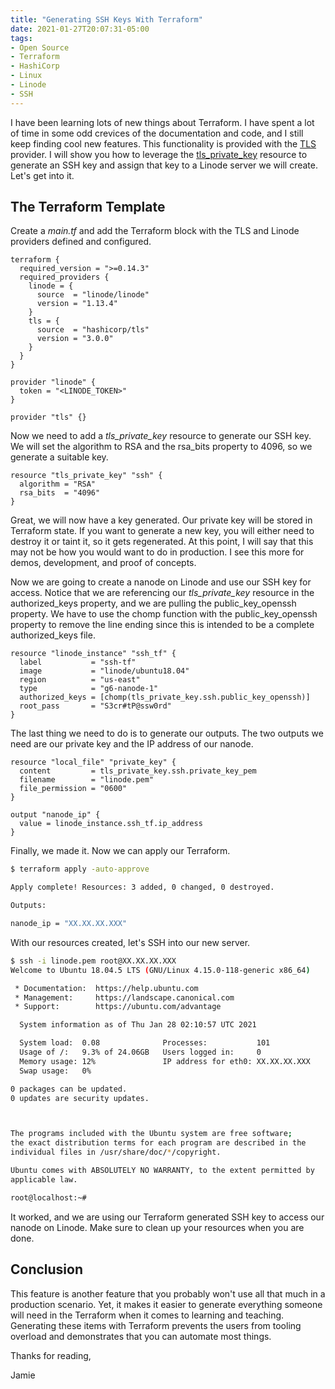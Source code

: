 ```yaml
---
title: "Generating SSH Keys With Terraform"
date: 2021-01-27T20:07:31-05:00
tags:
- Open Source
- Terraform
- HashiCorp
- Linux
- Linode
- SSH
---
```


I have been learning lots of new things about Terraform. I have spent a lot of time in some odd crevices of the documentation and code, and I still keep finding cool new features. This functionality is provided with the [TLS](https://registry.terraform.io/providers/hashicorp/tls/latest) provider. I will show you how to leverage the [tls_private_key](https://registry.terraform.io/providers/hashicorp/tls/latest/docs/resources/private_key) resource to generate an SSH key and assign that key to a Linode server we will create. Let's get into it.


## The Terraform Template

Create a *main.tf* and add the Terraform block with the TLS and Linode providers defined and configured.

```HCL
terraform {
  required_version = ">=0.14.3"
  required_providers {
    linode = {
      source  = "linode/linode"
      version = "1.13.4"
    }
    tls = {
      source  = "hashicorp/tls"
      version = "3.0.0"
    }
  }
}

provider "linode" {
  token = "<LINODE_TOKEN>"
}

provider "tls" {}
```

Now we need to add a *tls_private_key* resource to generate our SSH key. We will set the algorithm to RSA and the rsa_bits property to 4096, so we generate a suitable key.

```HCL
resource "tls_private_key" "ssh" {
  algorithm = "RSA"
  rsa_bits  = "4096"
}
```

Great, we will now have a key generated. Our private key will be stored in Terraform state. If you want to generate a new key, you will either need to destroy it or taint it, so it gets regenerated. At this point, I will say that this may not be how you would want to do in production. I see this more for demos, development, and proof of concepts.

Now we are going to create a nanode on Linode and use our SSH key for access. Notice that we are referencing our *tls_private_key* resource in the authorized_keys property, and we are pulling the public_key_openssh property. We have to use the chomp function with the public_key_openssh property to remove the line ending since this is intended to be a complete authorized_keys file.

```HCL
resource "linode_instance" "ssh_tf" {
  label           = "ssh-tf"
  image           = "linode/ubuntu18.04"
  region          = "us-east"
  type            = "g6-nanode-1"
  authorized_keys = [chomp(tls_private_key.ssh.public_key_openssh)]
  root_pass       = "S3cr#tP@ssw0rd"
}
```

The last thing we need to do is to generate our outputs. The two outputs we need are our private key and the IP address of our nanode.

```HCL
resource "local_file" "private_key" {
  content         = tls_private_key.ssh.private_key_pem
  filename        = "linode.pem"
  file_permission = "0600"
}

output "nanode_ip" {
  value = linode_instance.ssh_tf.ip_address
}
```

Finally, we made it. Now we can apply our Terraform.

```Bash
$ terraform apply -auto-approve

Apply complete! Resources: 3 added, 0 changed, 0 destroyed.

Outputs:

nanode_ip = "XX.XX.XX.XXX"
```

With our resources created, let's SSH into our new server.

```Bash
$ ssh -i linode.pem root@XX.XX.XX.XXX
Welcome to Ubuntu 18.04.5 LTS (GNU/Linux 4.15.0-118-generic x86_64)

 * Documentation:  https://help.ubuntu.com
 * Management:     https://landscape.canonical.com
 * Support:        https://ubuntu.com/advantage

  System information as of Thu Jan 28 02:10:57 UTC 2021

  System load:  0.08              Processes:           101
  Usage of /:   9.3% of 24.06GB   Users logged in:     0
  Memory usage: 12%               IP address for eth0: XX.XX.XX.XXX
  Swap usage:   0%

0 packages can be updated.
0 updates are security updates.



The programs included with the Ubuntu system are free software;
the exact distribution terms for each program are described in the
individual files in /usr/share/doc/*/copyright.

Ubuntu comes with ABSOLUTELY NO WARRANTY, to the extent permitted by
applicable law.

root@localhost:~# 
```

It worked, and we are using our Terraform generated SSH key to access our nanode on Linode. Make sure to clean up your resources when you are done.

## Conclusion

This feature is another feature that you probably won't use all that much in a production scenario. Yet, it makes it easier to generate everything someone will need in the Terraform when it comes to learning and teaching. Generating these items with Terraform prevents the users from tooling overload and demonstrates that you can automate most things.

Thanks for reading,

Jamie
